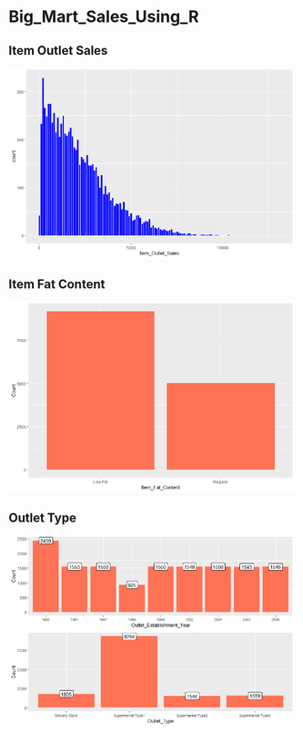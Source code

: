 # Big_Mart_Sales_Using_R

## Item Outlet Sales 
<img src = "Rplot.png">

## Item Fat Content
<img src = "Rplot02.png">

## Outlet Type
<img src = "Rplot03.png">
